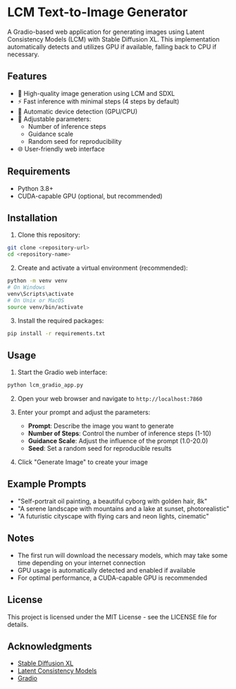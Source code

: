# LCM Text-to-Image Generator

A Gradio-based web application for generating images using Latent Consistency Models (LCM) with Stable Diffusion XL. This implementation automatically detects and utilizes GPU if available, falling back to CPU if necessary.

## Features

- 🎨 High-quality image generation using LCM and SDXL
- ⚡ Fast inference with minimal steps (4 steps by default)
- 🔄 Automatic device detection (GPU/CPU)
- 🎯 Adjustable parameters:
  - Number of inference steps
  - Guidance scale
  - Random seed for reproducibility
- 🌐 User-friendly web interface

## Requirements

- Python 3.8+
- CUDA-capable GPU (optional, but recommended)

## Installation

1. Clone this repository:
```bash
git clone <repository-url>
cd <repository-name>
```

2. Create and activate a virtual environment (recommended):
```bash
python -m venv venv
# On Windows
venv\Scripts\activate
# On Unix or MacOS
source venv/bin/activate
```

3. Install the required packages:
```bash
pip install -r requirements.txt
```

## Usage

1. Start the Gradio web interface:
```bash
python lcm_gradio_app.py
```

2. Open your web browser and navigate to `http://localhost:7860`

3. Enter your prompt and adjust the parameters:
   - **Prompt**: Describe the image you want to generate
   - **Number of Steps**: Control the number of inference steps (1-10)
   - **Guidance Scale**: Adjust the influence of the prompt (1.0-20.0)
   - **Seed**: Set a random seed for reproducible results

4. Click "Generate Image" to create your image

## Example Prompts

- "Self-portrait oil painting, a beautiful cyborg with golden hair, 8k"
- "A serene landscape with mountains and a lake at sunset, photorealistic"
- "A futuristic cityscape with flying cars and neon lights, cinematic"

## Notes

- The first run will download the necessary models, which may take some time depending on your internet connection
- GPU usage is automatically detected and enabled if available
- For optimal performance, a CUDA-capable GPU is recommended

## License

This project is licensed under the MIT License - see the LICENSE file for details.

## Acknowledgments

- [Stable Diffusion XL](https://huggingface.co/stabilityai/stable-diffusion-xl-base-1.0)
- [Latent Consistency Models](https://huggingface.co/latent-consistency/lcm-sdxl)
- [Gradio](https://gradio.app/) 